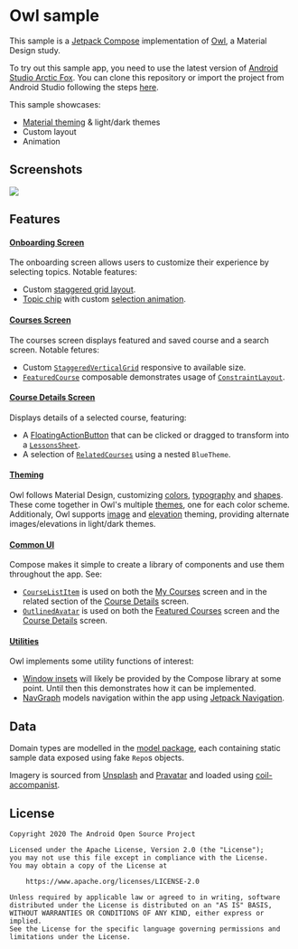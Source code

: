 # Owl sample

This sample is a [Jetpack Compose][compose] implementation of [Owl][owl], a Material Design study.

To try out this sample app, you need to use the latest version of
[Android Studio Arctic Fox](https://developer.android.com/studio/preview).
You can clone this repository or import the
project from Android Studio following the steps
[here](https://developer.android.com/jetpack/compose/setup#sample).

This sample showcases:

* [Material theming][materialtheming] & light/dark themes
* Custom layout
* Animation

## Screenshots

<img src="screenshots/owl.gif"/>

## Features

#### [Onboarding Screen](app/src/main/java/com/example/owl/ui/onboarding)
The onboarding screen allows users to customize their experience by selecting topics. Notable features:
* Custom [staggered grid layout](app/src/main/java/com/example/owl/ui/onboarding/Onboarding.kt#L239).
* [Topic chip](app/src/main/java/com/example/owl/ui/onboarding/Onboarding.kt#L171) with custom [selection animation](app/src/main/java/com/example/owl/ui/onboarding/Onboarding.kt#L157).

#### [Courses Screen](app/src/main/java/com/example/owl/ui/courses)
The courses screen displays featured and saved course and a search screen. Notable fetures:
* Custom [`StaggeredVerticalGrid`](app/src/main/java/com/example/owl/ui/courses/FeaturedCourses.kt#L161) responsive to available size.
* [`FeaturedCourse`](app/src/main/java/com/example/owl/ui/courses/FeaturedCourses.kt#L70) composable demonstrates usage of [`ConstraintLayout`](https://developer.android.com/reference/kotlin/androidx/compose/foundation/layout/package-summary.html#ConstraintLayout(androidx.compose.ui.Modifier,%20kotlin.Function1)).

#### [Course Details Screen](app/src/main/java/com/example/owl/ui/course/CourseDetails.kt)
Displays details of a selected course, featuring:

* A [FloatingActionButton](https://material.io/components/buttons-floating-action-button) that can be clicked or dragged to transform into a [`LessonsSheet`](app/src/main/java/com/example/owl/ui/course/CourseDetails.kt#L309).
* A selection of [`RelatedCourses`](app/src/main/java/com/example/owl/ui/course/CourseDetails.kt#L262) using a nested `BlueTheme`.

#### [Theming](app/src/main/java/com/example/owl/ui/theme)
Owl follows Material Design, customizing [colors](app/src/main/java/com/example/owl/ui/theme/Color.kt), [typography](app/src/main/java/com/example/owl/ui/theme/Type.kt) and [shapes](app/src/main/java/com/example/owl/ui/theme/Shape.kt). These come together in Owl's multiple [themes](app/src/main/java/com/example/owl/ui/theme/Theme.kt), one for each color scheme. Additionaly, Owl supports [image](app/src/main/java/com/example/owl/ui/theme/Images.kt) and [elevation](app/src/main/java/com/example/owl/ui/theme/Elevation.kt) theming, providing alternate images/elevations in light/dark themes.

#### [Common UI](app/src/main/java/com/example/owl/ui/common)
Compose makes it simple to create a library of components and use them throughout the app. See:
* [`CourseListItem`](app/src/main/java/com/example/owl/ui/common/CourseListItem.kt) is used on both the [My Courses](app/src/main/java/com/example/owl/ui/courses/MyCourses.kt) screen and in the related section of the [Course Details](app/src/main/java/com/example/owl/ui/course/CourseDetails.kt) screen.
* [`OutlinedAvatar`](app/src/main/java/com/example/owl/ui/common/OutlinedAvatar.kt) is used on both the [Featured Courses](app/src/main/java/com/example/owl/ui/courses/FeaturedCourses.kt) screen and the [Course Details](app/src/main/java/com/example/owl/ui/course/CourseDetails.kt) screen.

#### [Utilities](app/src/main/java/com/example/owl/ui/utils/)
Owl implements some utility functions of interest:
* [Window insets](https://goo.gle/compose-insets) will likely be provided by the Compose library at some point. Until then this demonstrates how it can be implemented.
* [NavGraph](app/src/main/java/com/example/owl/ui/NavGraph.kt) models navigation within the app using [Jetpack Navigation](https://developer.android.com/jetpack/compose/navigation).

## Data
Domain types are modelled in the [model package](app/src/main/java/com/example/owl/model), each containing static sample data exposed using fake `Repo`s objects.

Imagery is sourced from [Unsplash](https://unsplash.com/) and [Pravatar](https://pravatar.cc/) and loaded using [coil-accompanist][coil-accompanist].


## License
```
Copyright 2020 The Android Open Source Project

Licensed under the Apache License, Version 2.0 (the "License");
you may not use this file except in compliance with the License.
You may obtain a copy of the License at

    https://www.apache.org/licenses/LICENSE-2.0

Unless required by applicable law or agreed to in writing, software
distributed under the License is distributed on an "AS IS" BASIS,
WITHOUT WARRANTIES OR CONDITIONS OF ANY KIND, either express or implied.
See the License for the specific language governing permissions and
limitations under the License.
```

[compose]: https://developer.android.com/jetpack/compose
[owl]: https://material.io/design/material-studies/owl.html
[materialtheming]: https://material.io/design/material-theming/overview.html#material-theming
[coil-accompanist]: https://google.github.io/accompanist/coil/
